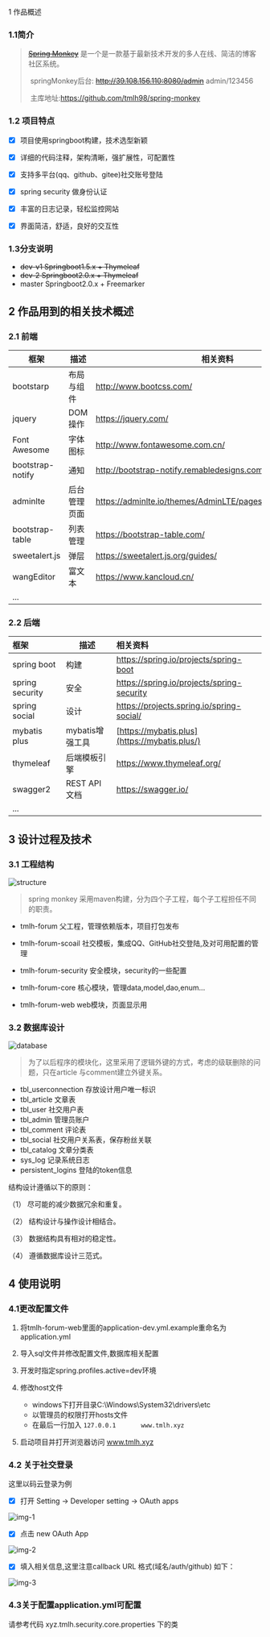 1 作品概述

### 1.1简介

>    [~~Spring Monkey~~](http://39.108.156.110:8080) 是一个是一款基于最新技术开发的多人在线、简洁的博客社区系统。
>
>    ​   springMonkey后台: ~~http://39.108.156.110:8080/admin~~  admin/123456
>
>    ​   主库地址:https://github.com/tmlh98/spring-monkey



### 1.2 项目特点

- [x] 项目使用springboot构建，技术选型新颖
- [x] 详细的代码注释，架构清晰，强扩展性，可配置性


- [x] 支持多平台(qq、github、gitee)社交账号登陆

- [x] spring security 做身份认证

- [x] 丰富的日志记录，轻松监控网站

- [x] 界面简洁，舒适，良好的交互性



### 1.3分支说明

- ~~dev-v1    Springboot1.5.x + Thymeleaf~~
- ~~dev-2     Springboot2.0.x + Thymeleaf~~
- master    Springboot2.0.x + Freemarker



## 2 作品用到的相关技术概述



### 2.1 前端

| 框架               | 描述     | 相关资料                                     |
| ---------------- | ------ | ---------------------------------------- |
| bootstarp        | 布局与组件  | <http://www.bootcss.com/>                |
| jquery           | DOM操作  | <https://jquery.com/>                    |
| Font Awesome     | 字体图标   | <http://www.fontawesome.com.cn/>         |
| bootstrap-notify | 通知     | <http://bootstrap-notify.remabledesigns.com/> |
| adminlte         | 后台管理页面 | <https://adminlte.io/themes/AdminLTE/pages/tables/simple.html#> |
| bootstrap-table  | 列表管理   | <https://bootstrap-table.com/>           |
| sweetalert.js    | 弹层     | <https://sweetalert.js.org/guides/>      |
| wangEditor       | 富文本    | <https://www.kancloud.cn/>               |
| ...              |        |                                          |



### 2.2 后端

| 框架              | 描述          | 相关资料                                     |
| :-------------- | ----------- | :--------------------------------------- |
| spring boot     | 构建          | <https://spring.io/projects/spring-boot> |
| spring security | 安全          | <https://spring.io/projects/spring-security> |
| spring social   | 设计          | <https://projects.spring.io/spring-social/> |
| mybatis plus    | mybatis增强工具 | [https://mybatis.plus](https://mybatis.plus/) |
| thymeleaf       | 后端模板引擎      | <https://www.thymeleaf.org/>             |
| swagger2        | REST API文档  | <https://swagger.io/>                    |
| ...             |             |                                          |



## 3 设计过程及技术

### 3.1 工程结构



![structure](./images/structure.png)

> spring monkey 采用maven构建，分为四个子工程，每个子工程担任不同的职责。

- tmlh-forum			父工程，管理依赖版本，项目打包发布


- tmlh-forum-scoail 	社交模板，集成QQ、GitHub社交登陆,及对可用配置的管理	
- tmlh-forum-security    安全模块，security的一些配置
- tmlh-forum-core           核心模块，管理data,model,dao,enum...
- tmlh-forum-web            web模块，页面显示用

### 3.2 数据库设计



![database](./images/database.png)



> 为了以后程序的模块化，这里采用了逻辑外键的方式，考虑的级联删除的问题，只在article 与comment建立外键关系。
>

- tbl_userconnection	存放设计用户唯一标识
- tbl_article                       文章表
- tbl_user                          社交用户表
- tbl_admin                       管理员账户
- tbl_comment                 评论表
- tbl_social                        社交用户关系表，保存粉丝关联
- tbl_catalog                     文章分类表
- sys_log                            记录系统日志
- persistent_logins           登陆的token信息



结构设计遵循以下的原则：

（1）  尽可能的减少数据冗余和重复。

（2）  结构设计与操作设计相结合。

（3）  数据结构具有相对的稳定性。

（4）  遵循数据库设计三范式。



 

## 4 使用说明

### 4.1更改配置文件

1. 将tmlh-forum-web里面的application-dev.yml.example重命名为application.yml
2. 导入sql文件并修改配置文件,数据库相关配置
3. 开发时指定spring.profiles.active=dev环境
4. 修改host文件


   - windows下打开目录C:\Windows\System32\drivers\etc
   - 以管理员的权限打开hosts文件
   - 在最后一行加入 ``127.0.0.1       www.tmlh.xyz``
5. 启动项目并打开浏览器访问  www.tmlh.xyz

### 4.2 关于社交登录

这里以码云登录为例

- [x] 打开 Setting -> Developer setting -> OAuth apps

![img-1](images/img-1.png)



- [x] 点击 new OAuth App

![img-2](images/img-2.png)

- [x] 填入相关信息,这里注意callback URL 格式(域名/auth/github) 如下：

![img-3](images/img-3.png)







### 4.3关于配置application.yml可配置

请参考代码 xyz.tmlh.security.core.properties 下的类




